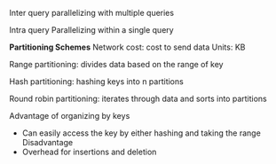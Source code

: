 
Inter query
parallelizing with multiple queries

Intra query
Parallelizing within a single query

**Partitioning Schemes**
Network cost: cost to send data
Units: KB

Range partitioning: divides data based on the range of key

Hash partitioning: hashing keys into n partitions

Round robin partitioning: iterates through data and sorts into partitions

Advantage of organizing by keys
- Can easily access the key by either hashing and taking the range
Disadvantage
- Overhead for insertions and deletion
